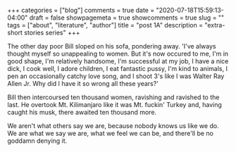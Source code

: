 +++
categories = ["blog"]
comments = true
date = "2020-07-18T15:59:13-04:00"
draft = false
showpagemeta = true
showcomments = true
slug = ""
tags = ["about", "literature", "author"]
title = "post 1A"
description = "extra-short stories series"
+++

The other day poor Bill sloped on his sofa, pondering away. 'I've always thought myself so unappealing to women. But it's now occured to me, I'm in good shape, I'm relatively handsome,
I'm successful at my job, I have a nice dick, I cook well, I adore children, I eat fantastic pussy, I'm kind to animals, I pen an occasionally catchy love song, and I shoot 3's like I was
Walter Ray Allen Jr. Why did I have it so wrong all these years?'

Bill then intercoursed ten thousand women, ravishing and ravished to the last. He overtook Mt. Kilimanjaro like it was Mt. fuckin' Turkey and, having caught his musk, there awaited ten thousand more.

We aren't what others say we are, because nobody knows us like we do. We are what we say we are, what we feel we can be, and there'll be no goddamn denying it.